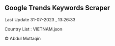 

## Google Trends Keywords Scraper 
 
Last Update 31-07-2023 , 13:26:33

Country List :
VIETNAM.json



© Abdul Muttaqin 

